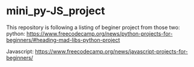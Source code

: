 # mini_py-JS_project
This repository is following a listing of beginer project
from those two:
python: https://www.freecodecamp.org/news/python-projects-for-beginners/#heading-mad-libs-python-project

Javascript: https://www.freecodecamp.org/news/javascript-projects-for-beginners/